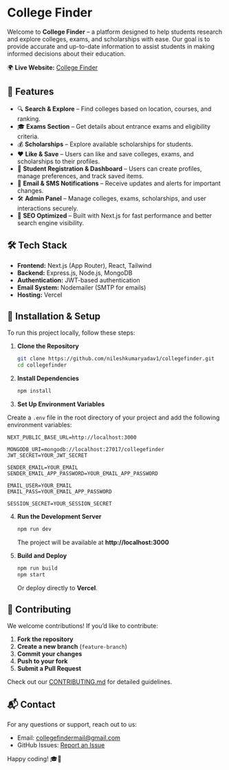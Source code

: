 # College Finder

Welcome to **College Finder** – a platform designed to help students research and explore colleges, exams, and scholarships with ease. Our goal is to provide accurate and up-to-date information to assist students in making informed decisions about their education.

🌍 **Live Website:** [College Finder](https://collegefinder.site)

## 🚀 Features

- 🔍 **Search & Explore** – Find colleges based on location, courses, and ranking.
- 🎓 **Exams Section** – Get details about entrance exams and eligibility criteria.
- 💰 **Scholarships** – Explore available scholarships for students.
- ❤️ **Like & Save** – Users can like and save colleges, exams, and scholarships to their profiles.
- 📝 **Student Registration & Dashboard** – Users can create profiles, manage preferences, and track saved items.
- 📩 **Email & SMS Notifications** – Receive updates and alerts for important changes.
- 🛠 **Admin Panel** – Manage colleges, exams, scholarships, and user interactions securely.
- 🔎 **SEO Optimized** – Built with Next.js for fast performance and better search engine visibility.

## 🛠 Tech Stack

- **Frontend:** Next.js (App Router), React, Tailwind
- **Backend:** Express.js, Node.js, MongoDB
- **Authentication:** JWT-based authentication
- **Email System:** Nodemailer (SMTP for emails)
- **Hosting:** Vercel

## 🔧 Installation & Setup

To run this project locally, follow these steps:

1. **Clone the Repository**

   ```bash
   git clone https://github.com/nileshkumaryadav1/collegefinder.git
   cd collegefinder
   ```

2. **Install Dependencies**

   ```bash
   npm install
   ```

3. **Set Up Environment Variables**

Create a `.env` file in the root directory of your project and add the following environment variables:

```env
NEXT_PUBLIC_BASE_URL=http://localhost:3000

MONGODB_URI=mongodb://localhost:27017/collegefinder
JWT_SECRET=YOUR_JWT_SECRET

SENDER_EMAIL=YOUR_EMAIL
SENDER_EMAIL_APP_PASSWORD=YOUR_EMAIL_APP_PASSWORD

EMAIL_USER=YOUR_EMAIL
EMAIL_PASS=YOUR_EMAIL_APP_PASSWORD

SESSION_SECRET=YOUR_SESSION_SECRET
```

4. **Run the Development Server**

   ```bash
   npm run dev
   ```

   The project will be available at **http://localhost:3000**

5. **Build and Deploy**
   ```bash
   npm run build
   npm start
   ```
   Or deploy directly to **Vercel**.

## 🤝 Contributing

We welcome contributions! If you’d like to contribute:

1. **Fork the repository**
2. **Create a new branch** (`feature-branch`)
3. **Commit your changes**
4. **Push to your fork**
5. **Submit a Pull Request**

Check out our [CONTRIBUTING.md](CONTRIBUTING.md) for detailed guidelines.

## 📬 Contact

For any questions or support, reach out to us:

- Email: collegefindermail@gmail.com
- GitHub Issues: [Report an Issue](https://github.com/nileshkumaryadav1/collegefinder/issues)

Happy coding! 🎓🚀
